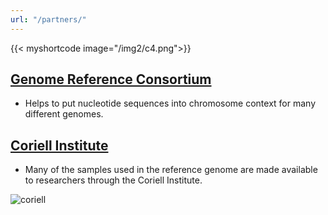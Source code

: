 ```yaml
---
url: "/partners/"
---
```

{{< myshortcode image="/img2/c4.png">}}

## [Genome Reference Consortium](https://www.ncbi.nlm.nih.gov/grc)
- Helps to put nucleotide sequences into chromosome context for many different genomes.


## [Coriell Institute](https://www.coriell.org/)
- Many of the samples used in the reference genome are made available to researchers through the Coriell Institute.

![coriell](/img/coriell_logo.png)

